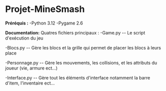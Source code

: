 # Projet-MineSmash

**Préréquis :**
  -Python 3.12
  -Pygame 2.6

**Documentation:**
  Quatres fichiers principaux :
  -Game.py -- Le script d'exécution du jeu
  
  -Blocs.py -- Gère les blocs et la grille qui permet de placer les blocs à leurs place

  -Personnage.py -- Gère les mouvements, les collisions, et les attributs du joueur (vie, armure ect...)

  -Interface.py -- Gère tout les éléments d'interface notamment la barre d'item, l'inventaire ect...
